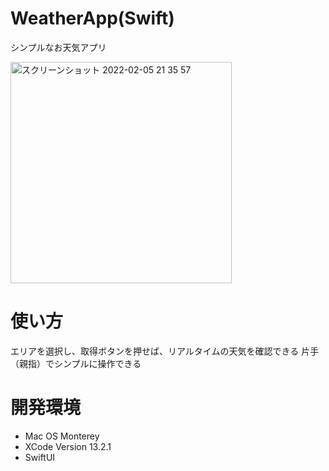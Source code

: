 # WeatherApp(Swift)
シンプルなお天気アプリ<br>

<img width="354" alt="スクリーンショット 2022-02-05 21 35 57" src="https://user-images.githubusercontent.com/91657176/152642414-b8903261-33e7-4583-b982-03b9381de141.png">

# 使い方
エリアを選択し、取得ボタンを押せば、リアルタイムの天気を確認できる
片手（親指）でシンプルに操作できる

# 開発環境
- Mac OS Monterey
- XCode Version 13.2.1
- SwiftUI
